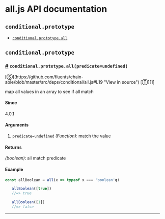 # all.js API documentation

<!-- div class="toc-container" -->

<!-- div -->

## `conditional.prototype`
* <a href="#conditional-prototype-all">`conditional.prototype.all`</a>

<!-- /div -->

<!-- /div -->

<!-- div class="doc-container" -->

<!-- div -->

## `conditional.prototype`

<!-- div -->

<h3 id="conditional-prototype-all"><a href="#conditional-prototype-all">#</a>&nbsp;<code>conditional.prototype.all(predicate=undefined)</code></h3>
[&#x24C8;](https://github.com/fluents/chain-able/blob/master/src/deps/conditional/all.js#L19 "View in source") [&#x24C9;][1]

map all values in an array to see if all match

#### Since
4.0.1

#### Arguments
1. `predicate=undefined` *(Function)*: match the value

#### Returns
*(boolean)*: all match predicate

#### Example
```js
const allBoolean = all(x => typeof x === 'boolean'q)

   allBoolean([true])
   //=> true

   allBoolean([1])
   //=> false
```
---

<!-- /div -->

<!-- /div -->

<!-- /div -->

 [1]: #conditional.prototype "Jump back to the TOC."
